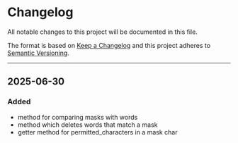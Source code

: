 # Changelog

All notable changes to this project will be documented in this file.

The format is based on [Keep a Changelog](https://keepachangelog.com)
and this project adheres to [Semantic Versioning](https://semver.org).

---

## 2025-06-30


### Added
- method for comparing masks with words
- method which deletes words that match a mask
- getter method for permitted_characters in a mask char


